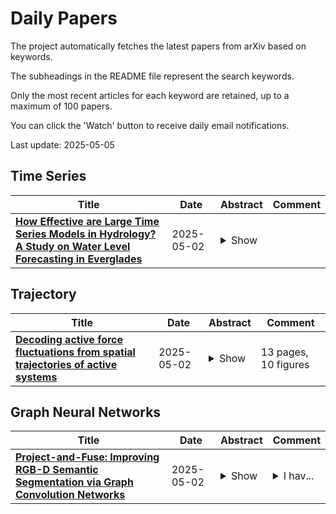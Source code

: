 # Daily Papers
The project automatically fetches the latest papers from arXiv based on keywords.

The subheadings in the README file represent the search keywords.

Only the most recent articles for each keyword are retained, up to a maximum of 100 papers.

You can click the 'Watch' button to receive daily email notifications.

Last update: 2025-05-05

## Time Series
| **Title** | **Date** | **Abstract** | **Comment** |
| --- | --- | --- | --- |
| **[How Effective are Large Time Series Models in Hydrology? A Study on Water Level Forecasting in Everglades]()** | 2025-05-02 | <details><summary>Show</summary><p>The Everglades play a crucial role in flood and drought regulation, water resource planning, and ecosystem management in the surrounding regions. However, traditional physics-based and statistical methods for predicting water levels often face significant challenges, including high computational costs and limited adaptability to diverse or unforeseen conditions. Recent advancements in large time series models have demonstrated the potential to address these limitations, with state-of-the-art deep learning and foundation models achieving remarkable success in time series forecasting across various domains. Despite this progress, their application to critical environmental systems, such as the Everglades, remains underexplored. In this study, we fill the gap by investigating twelve task-specific models and five time series foundation models across six categories for a real-world application focused on water level prediction in the Everglades. Our primary results show that the foundation model, Chronos, significantly outperforms all other models while the remaining foundation models exhibit relatively poor performance. Moreover, the performance of task-specific models varies with the model architectures. Lastly, we discuss the possible reasons for the varying performance of models.</p></details> |  |

## Trajectory
| **Title** | **Date** | **Abstract** | **Comment** |
| --- | --- | --- | --- |
| **[Decoding active force fluctuations from spatial trajectories of active systems]()** | 2025-05-02 | <details><summary>Show</summary><p>Mesoscopic active systems exhibit various unique behaviours - absent in passive systems - due to the forces generated by the corresponding constituents by converting their available free energies. However, estimating these forces - which are also stochastic and remain intertwined with the thermal noise - is especially non-trivial. Here, we introduce a technique to extract such fluctuating active forces acting on a passive particle immersed in an active bath with high statistical accuracy by filtering out the related thermal noise. We first test the efficacy of our method under numerical scenarios with different types of activity, and then apply it to the experimental trajectories of a microscopic particle (optically) trapped inside an active bath consisting of motile \textit{E.Coli.} bacteria. We believe that our simple yet powerful approach, which appears agnostic to the nature of the active force, should enable accurate measurement of force dynamics in living matter and potentially allow direct but reliable estimation of key thermodynamic parameters such as heat, work, and entropy production.</p></details> | 13 pages, 10 figures |

## Graph Neural Networks
| **Title** | **Date** | **Abstract** | **Comment** |
| --- | --- | --- | --- |
| **[Project-and-Fuse: Improving RGB-D Semantic Segmentation via Graph Convolution Networks]()** | 2025-05-02 | <details><summary>Show</summary><p>Most existing RGB-D semantic segmentation methods focus on the feature level fusion, including complex cross-modality and cross-scale fusion modules. However, these methods may cause misalignment problem in the feature fusion process and counter-intuitive patches in the segmentation results. Inspired by the popular pixel-node-pixel pipeline, we propose to 1) fuse features from two modalities in a late fusion style, during which the geometric feature injection is guided by texture feature prior; 2) employ Graph Neural Networks (GNNs) on the fused feature to alleviate the emergence of irregular patches by inferring patch relationship. At the 3D feature extraction stage, we argue that traditional CNNs are not efficient enough for depth maps. So, we encode depth map into normal map, after which CNNs can easily extract object surface tendencies.At projection matrix generation stage, we find the existence of Biased-Assignment and Ambiguous-Locality issues in the original pipeline. Therefore, we propose to 1) adopt the Kullback-Leibler Loss to ensure no missing important pixel features, which can be viewed as hard pixel mining process; 2) connect regions that are close to each other in the Euclidean space as well as in the semantic space with larger edge weights so that location informations can been considered. Extensive experiments on two public datasets, NYU-DepthV2 and SUN RGB-D, have shown that our approach can consistently boost the performance of RGB-D semantic segmentation task.</p></details> | <details><summary>I hav...</summary><p>I have decided to withdraw this paper because I have recently obtained some new data and insights during my ongoing research</p></details> |


